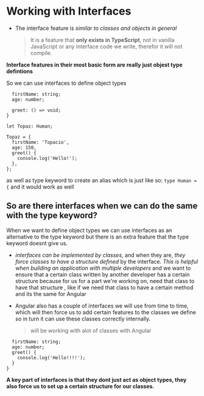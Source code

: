 # Working with Interfaces

- The interface feature is _similar to classes and objects in general_
  > It is a feature that **only exists in TypeScript**, not in vanilla JavaScript or any interface code we write, therefor it will not compile.

**Interface features in their most basic form are really just objest type defintions**

So we can use interfaces to define object types

```Interface Human {
  firstName: string;
  age: number;

  greet: () => void;
}

let Topaz: Human;

Topaz = {
  firstName: 'Topacio',
  age: 150,
  greet() {
    console.log('Hello!');
  },
};
```

as well as type keyword to create an alias which is just like so: `type Human = {` and it would work as well

## So are there interfaces when we can do the same with the type keyword?

When we want to define object types we can use interfaces as an alternative to the type keyword but there is an extra feature that the type keyword doesnt give us.

- _interfaces can be implemented by classes_, and when they are, _they force classes to have a structure defined_ by the interface.
  _This is helpful when building an application with multiple developers_ and we want to ensure that a certain class written by another developer has a certain structure because for us for a part we're working on, need that class to have that structure , like if we need that class to have a certain method and its the same for Angular

- Angular also has a couple of interfaces we will use from time to time, which will then force us to add certain features to the classes we define so in turn it can use these classes correctly internally.
  > will be working with alot of classes with Angular

```class Instructor implements Human {
  firstName: string;
  age: number;
  greet() {
    console.log('Hello!!!!');
  }
}
```

**A key part of interfaces is that they dont just act as object types, they also force us to set up a certain structure for our classes.**
